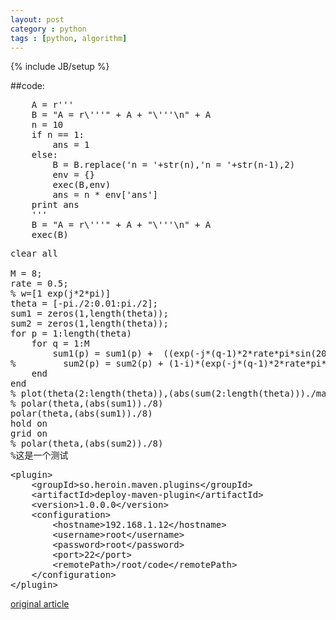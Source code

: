 ```yaml
---
layout: post
category : python
tags : [python, algorithm]
---
```

{% include JB/setup %}

##code:
<pre>
    A = r'''
    B = "A = r\'''" + A + "\'''\n" + A
    n = 10
    if n == 1:
        ans = 1
    else:
        B = B.replace('n = '+str(n),'n = '+str(n-1),2)
        env = {}
        exec(B,env)
        ans = n * env['ans']
    print ans
    '''
    B = "A = r\'''" + A + "\'''\n" + A
    exec(B)
</pre>


<pre class="prettyprint linenums">
clear all

M = 8;
rate = 0.5;
% w=[1 exp(j*2*pi)]
theta = [-pi./2:0.01:pi./2];
sum1 = zeros(1,length(theta));
sum2 = zeros(1,length(theta));
for p = 1:length(theta)
    for q = 1:M
        sum1(p) = sum1(p) +  ((exp(-j*(q-1)*2*rate*pi*sin(20./180*pi)))+(exp(-j*(q-1)*2*rate*pi*sin(5./180*pi))))*(exp(-j*(q-1)*2*rate*pi*sin(theta(p))));
%         sum2(p) = sum2(p) + (1-i)*(exp(-j*(q-1)*2*rate*pi*sin(20./180*pi)))*(exp(-j*(q-1)*2*rate*pi*sin(theta(p))));
    end
end
% plot(theta(2:length(theta)),(abs(sum(2:length(theta)))./max(abs(sum(2:length(theta))))))
% polar(theta,(abs(sum1))./8)
polar(theta,(abs(sum1))./8)
hold on
grid on
% polar(theta,(abs(sum2))./8)
%这是一个测试
</pre>

<pre class="prettyprint linenums">
&lt;plugin&gt;
    &lt;groupId&gt;so.heroin.maven.plugins&lt;/groupId&gt;
    &lt;artifactId&gt;deploy-maven-plugin&lt;/artifactId&gt;
    &lt;version&gt;1.0.0.0&lt;/version&gt;
    &lt;configuration&gt;
        &lt;hostname&gt;192.168.1.12&lt;/hostname&gt;
        &lt;username&gt;root&lt;/username&gt;
        &lt;password&gt;root&lt;/password&gt;
        &lt;port&gt;22&lt;/port&gt;
        &lt;remotePath&gt;/root/code&lt;/remotePath&gt;
    &lt;/configuration&gt;
&lt;/plugin&gt;
</pre>

[original article](http://scturtle.is-programmer.com/posts/34225.html)
